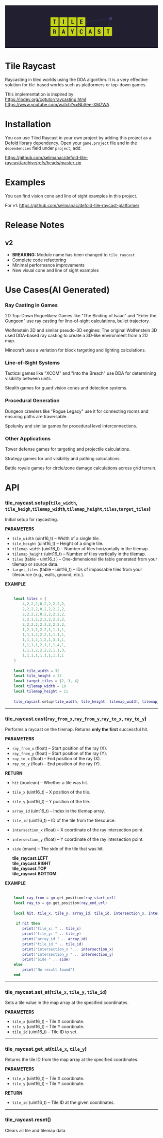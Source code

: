 ![Tile Raycast](/.github/tile_raycast_2400x666.png)

# Tile Raycast
Raycasting in tiled worlds using the DDA algorithm. It is a very effective solution for tile-based worlds such as platformers or top-down games.    

This implementation is inspired by:  
https://lodev.org/cgtutor/raycasting.html  
https://www.youtube.com/watch?v=NbSee-XM7WA  

# Installation

You can use Tiled Raycast in your own project by adding this project as a [Defold library dependency](http://www.defold.com/manuals/libraries/). Open your `game.project` file and in the `dependencies` field under `project`, add:

https://github.com/selimanac/defold-tile-raycast/archive/refs/heads/master.zip


# Examples

You can find vision cone and line of sight examples in this project.  

For v1: https://github.com/selimanac/defold-tile-raycast-platformer  

# Release Notes
## v2
- **BREAKING:** Module name has been changed to `tile_raycast`
- Complete code refactoring
- Minimal performance improvements
- New visual cone and line of sight examples

# Use Cases(AI Generated)

### Ray Casting in Games

2D Top-Down Roguelikes: Games like "The Binding of Isaac" and "Enter the Gungeon" use ray casting for line-of-sight calculations, bullet trajectory.  

Wolfenstein 3D and similar pseudo-3D engines: The original Wolfenstein 3D used DDA-based ray casting to create a 3D-like environment from a 2D map.  

Minecraft uses a variation for block targeting and lighting calculations.  

### Line-of-Sight Systems

Tactical games like "XCOM" and "Into the Breach" use DDA for determining visibility between units.  

Stealth games for guard vision cones and detection systems.  

### Procedural Generation

Dungeon crawlers like "Rogue Legacy" use it for connecting rooms and ensuring paths are traversable.  

Spelunky and similar games for procedural level interconnections.  

### Other Applications

Tower defense games for targeting and projectile calculations.  

Strategy games for unit visibility and pathing calculations. 

Battle royale games for circle/zone damage calculations across grid terrain.  


# API

### tile_raycast.setup(`tile_width`, `tile_heigh`,`tilemap_width`,`tilemap_height`,`tiles`,`target_tiles`)

Initial setup for raycasting.  

**PARAMETERS**
* `tile_width` (uint16_t) – Width of a single tile.
* `tile_height` (uint16_t) – Height of a single tile.
* `tilemap_width` (uint16_t) – Number of tiles horizontally in the tilemap.
* `tilemap_height` (uint16_t) – Number of tiles vertically in the tilemap.
* `tiles` (table - uint16_t ) – One-dimensional tile table generated from your tilemap or source data.
* `target_tiles` (table - uint16_t) – IDs of impassable tiles from your tilesource (e.g., walls, ground, etc.).

**EXAMPLE**
```lua
	
    local tiles = {
		4,2,2,2,0,2,2,2,2,2,
		2,2,2,2,0,2,2,2,2,2,
		2,2,2,2,0,2,2,2,2,2,
		2,2,1,2,2,2,2,2,2,2,
		2,2,2,2,2,2,2,2,2,2,
		1,2,1,2,2,2,1,1,1,1,
		1,1,1,2,2,2,1,1,1,1,
		1,1,1,2,1,2,1,3,1,1,
		1,1,1,1,2,1,1,1,4,1,
		1,1,1,2,2,2,2,1,1,3,
        1,1,1,1,1,1,1,1,1,1  
	}

    local tile_width = 32
    local tile_height = 32
    local target_tiles = {2, 3, 4}
    local tilemap_width = 10
    local tilemap_height = 11

    tile_raycast.setup(tile_width, tile_height, tilemap_width, tilemap_height, tiles, target_tiles)
``` 

---

### tile_raycast.cast(`ray_from_x`,`ray_from_y`,`ray_to_x`, `ray_to_y`)

Performs a raycast on the tilemap. Returns **only the first** successful hit.

**PARAMETERS**
* `ray_from_x` (float) – Start position of the ray (X).
* `ray_from_y` (float) – Start position of the ray (Y).
* `ray_to_x` (float) – End position of the ray (X).
* `ray_to_y` (float) – End position of the ray (Y).

**RETURN**
* `hit` (boolean) – Whether a tile was hit.
* `tile_x` (uint16_t) – X position of the tile.
* `tile_y` (uint16_t) – Y position of the tile.
* `array_id` (uint16_t) – Index in the tilemap array.
* `tile_id` (uint16_t) – ID of the tile from the tilesource.
* `intersection_x` (float) – X coordinate of the ray intersection point.
* `intersection_y` (float) – Y coordinate of the ray intersection point.
* `side` (enum) – The side of the tile that was hit.

   **tile_raycast.LEFT**   
   **tile_raycast.RIGHT**   
   **tile_raycast.TOP**   
   **tile_raycast.BOTTOM**   



**EXAMPLE**
```lua
	
    local ray_from = go.get_position(ray_start_url)
    local ray_to = go.get_position(ray_end_url)

    local hit, tile_x, tile_y, array_id, tile_id, intersection_x, intersection_y, side = tile_raycast.cast(ray_from.x,ray_from.y, ray_to.x,ray_to.y)

     if hit then
        print("tile_x: " .. tile_x)
        print("tile_y: " .. tile_y)
        print("array_id " .. array_id)
        print("tile_id " .. tile_id)
        print("intersection_x " .. intersection_x)
        print("intersection_y " .. intersection_y)
        print("Side " .. side) 
    else
        print("No result found")
    end
``` 

---

### tile_raycast.set_at(`tile_x`, `tile_y`, `tile_id`)

Sets a tile value in the map array at the specified coordinates.

**PARAMETERS**
* `tile_x` (uint16_t) – Tile X coordinate.
* `tile_y` (uint16_t) – Tile Y coordinate.
* `tile_id` (uint16_t) – Tile ID to set.

---

### tile_raycast.get_at(`tile_x`, `tile_y`)

Returns the tile ID from the map array at the specified coordinates.

**PARAMETERS**
* `tile_x` (uint16_t) – Tile X coordinate.
* `tile_y` (uint16_t) – Tile Y coordinate.

**RETURN**
* `tile_id` (uint16_t) – Tile ID at the given coordinates.

---


### tile_raycast.reset()

Clears all tile and tilemap data.






